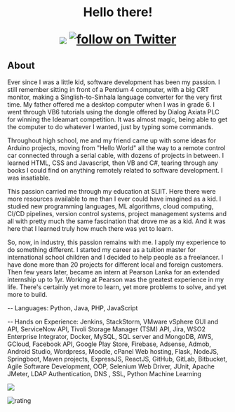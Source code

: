 <h1 align="center">
  Hello there!
  <p align='center'>
     <img align='center' src="https://visitor-badge.glitch.me/badge?page_id=asirihewage.visitor-badge"  />
      <a href="https://twitter.com/intent/follow?screen_name=asirihewage">
<img src="https://img.shields.io/twitter/follow/asirihewage?style=social&logo=twitter"
            alt="follow on Twitter"></a>
            <p/>
</h1>

##  About
Ever since I was a little kid, software development has been my passion. I still remember sitting in front of a Pentium 4 computer, with a big CRT monitor, making a Singlish-to-Sinhala language converter for the very first time. My father offered me a desktop computer when I was in grade 6. I went through VB6 tutorials using the dongle offered by Dialog Axiata PLC for winning the Ideamart competition. It was almost magic, being able to get the computer to do whatever I wanted, just by typing some commands.

Throughout high school, me and my friend came up with some ideas for Arduino projects, moving from "Hello World" all the way to a remote control car connected through a serial cable, with dozens of projects in between. I learned HTML, CSS and Javascript, then VB and C#, tearing through any books I could find on anything remotely related to software development. I was insatiable.

This passion carried me through my education at SLIIT. Here there were more resources available to me than I ever could have imagined as a kid. I studied new programming languages, ML algorithms, cloud computing, CI/CD pipelines, version control systems, project management systems and all with pretty much the same fascination that drove me as a kid. And it was here that I learned truly how much there was yet to learn.

So, now, in industry, this passion remains with me. I apply my experience to do something different. I started my career as a tuition master for international school children and I decided to help people as a freelancer. I have done more than 20 projects for different local and foreign customers. Then few years later, became an intern at Pearson Lanka for an extended internship up to 1yr. Working at Pearson was the greatest experience in my life. There's certainly yet more to learn, yet more problems to solve, and yet more to build.

--  Languages: Python, Java, PHP, JavaScript

--  Hands on Experience: Jenkins, StackStorm, VMware vSphere GUI and API, ServiceNow API, Tivoli Storage Manager (TSM) API, Jira, WSO2 Enterprise Integrator, Docker, MySQL, SQL server and MongoDB, AWS, GCloud, Facebook API, Google Play Store, Firebase, Adsense, Admob, Android Studio, Wordpress, Moodle, cPanel Web hosting, Flask, NodeJS, Springboot, Maven projects, ExpressJS, ReactJS, GitHub, GitLab, Bitbucket, Agile Software Development, OOP, Selenium Web Driver, JUnit, Apache JMeter, LDAP Authentication, DNS , SSL, Python Machine Learning


 <img src="https://img.shields.io/opencollective/sponsors/shields"  />  


![rating](https://img.shields.io/badge/rating-★★★★☆-brightgreen)
